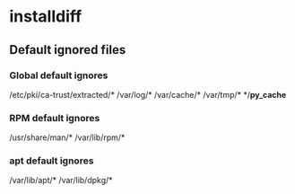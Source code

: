 # installdiff

## Default ignored files

### Global default ignores
/etc/pki/ca-trust/extracted/*
/var/log/*
/var/cache/*
/var/tmp/*
*/__py_cache__

### RPM default ignores
/usr/share/man/*
/var/lib/rpm/*

### apt default ignores
/var/lib/apt/*
/var/lib/dpkg/*
